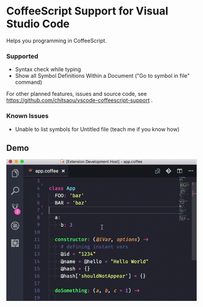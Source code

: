 # CoffeeScript Support for Visual Studio Code

Helps you programming in CoffeeScript.

### Supported

- Syntax check while typing
- Show all Symbol Definitions Within a Document ("Go to symbol in file" command)

For other planned features, issues and source code, see https://github.com/chitsaou/vscode-coffeescript-support .

### Known Issues

- Unable to list symbols for Untitled file (teach me if you know how)

## Demo

![](https://github.com/chitsaou/vscode-coffeescript-support/raw/master/client/assets/demo.gif)
